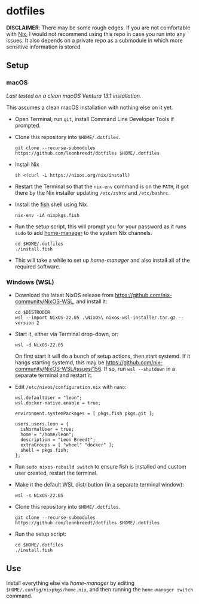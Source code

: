 # dotfiles

**DISCLAIMER**: There may be some rough edges. If you are not comfortable with
[Nix](https://nixos.org), I would not recommend using this repo in case you run
into any issues. It also depends on a private repo as a submodule in which more
sensitive information is stored.

## Setup

### macOS

*Last tested on a clean macOS Ventura 13.1 installation.*

This assumes a clean macOS installation with nothing else on it yet.

- Open Terminal, run `git`, install Command Line Developer Tools if prompted.

- Clone this repository into `$HOME/.dotfiles`.

  ```shell
  git clone --recurse-submodules https://github.com/leonbreedt/dotfiles $HOME/.dotfiles
  ```

- Install Nix

  ```shell
  sh <(curl -L https://nixos.org/nix/install)
  ```

- Restart the Terminal so that the `nix-env` command is on the `PATH`, it got
  there by the Nix installer updating `/etc/zshrc` and `/etc/bashrc`.

- Install the [fish](https://fishshell.com) shell using Nix.

  ```shell
  nix-env -iA nixpkgs.fish
  ```

- Run the setup script, this will prompt you for your password as it runs
  `sudo` to add [home-manager](https://rycee.gitlab.io/home-manager/) to the
  system Nix channels.

  ```shell
  cd $HOME/.dotfiles
  ./install.fish
  ```

- This will take a while to set up *home-manager* and also install all of the
  required software.

### Windows (WSL)

- Download the latest NixOS release from <https://github.com/nix-community/NixOS-WSL>,
  and install it:

  ```shell
  cd $DISTRODIR
  wsl --import NixOS-22.05 .\NixOS\ nixos-wsl-installer.tar.gz --version 2
  ```

- Start it, either via Terminal drop-down, or:

  ```shell
  wsl -d NixOS-22.05
  ```

  On first start it will do a bunch of setup actions, then start systemd. If
  it hangs starting systemd, this may be <https://github.com/nix-community/NixOS-WSL/issues/156>.
  If so, run `wsl --shutdown` in a separate terminal and restart it.

- Edit `/etc/nixos/configuration.nix` with `nano`:

    ```plaintext
    wsl.defaultUser = "leon";
    wsl.docker-native.enable = true;

    environment.systemPackages = [ pkgs.fish pkgs.git ];

    users.users.leon = {
      isNormalUser = true;
      home = "/home/leon";
      description = "Leon Breedt";
      extraGroups = [ "wheel" "docker" ];
      shell = pkgs.fish;
    };
    ```

- Run `sudo nixos-rebuild switch` to ensure fish is installed and custom user created,
  restart the terminal.

- Make it the default WSL distribution (in a separate terminal window):

  ```shell
  wsl -s NixOS-22.05
  ```

- Clone this repository into `$HOME/.dotfiles`.

  ```shell
  git clone --recurse-submodules https://github.com/leonbreedt/dotfiles $HOME/.dotfiles
  ```

- Run the setup script:

  ```shell
  cd $HOME/.dotfiles
  ./install.fish
  ```

## Use

Install everything else via *home-manager* by editing `$HOME/.config/nixpkgs/home.nix`,
and then running the `home-manager switch` command.
